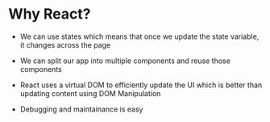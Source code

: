 # Why React?

- We can use states which means that once we update the state variable, it changes across the page

- We can split our app into multiple components and reuse those components

- React uses a virtual DOM to efficiently update the UI which is better than updating content using DOM Manipulation

- Debugging and maintainance is easy